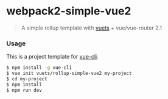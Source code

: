 # webpack2-simple-vue2

> A simple rollup template with [vuets](https://github.com/vuets/vuets) + vue/vue-router 2.1

### Usage

This is a project template for [vue-cli](https://github.com/vuejs/vue-cli).

``` bash
$ npm install -g vue-cli
$ vue init vuets/rollup-simple-vue2 my-project
$ cd my-project
$ npm install
$ npm run dev
```

